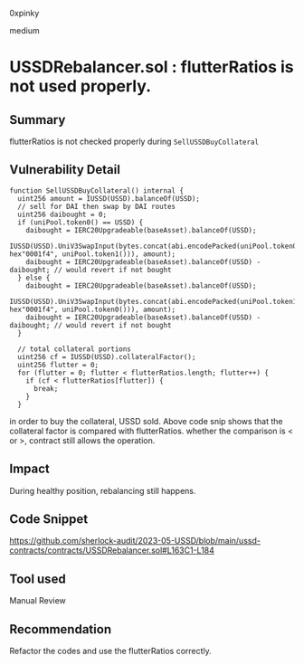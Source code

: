 0xpinky

medium

# USSDRebalancer.sol : flutterRatios is not used properly.

## Summary
flutterRatios  is not checked properly during `SellUSSDBuyCollateral`

## Vulnerability Detail

    function SellUSSDBuyCollateral() internal {
      uint256 amount = IUSSD(USSD).balanceOf(USSD);
      // sell for DAI then swap by DAI routes
      uint256 daibought = 0;
      if (uniPool.token0() == USSD) {
        daibought = IERC20Upgradeable(baseAsset).balanceOf(USSD);
        IUSSD(USSD).UniV3SwapInput(bytes.concat(abi.encodePacked(uniPool.token0(), hex"0001f4", uniPool.token1())), amount);
        daibought = IERC20Upgradeable(baseAsset).balanceOf(USSD) - daibought; // would revert if not bought
      } else {
        daibought = IERC20Upgradeable(baseAsset).balanceOf(USSD);
        IUSSD(USSD).UniV3SwapInput(bytes.concat(abi.encodePacked(uniPool.token1(), hex"0001f4", uniPool.token0())), amount);
        daibought = IERC20Upgradeable(baseAsset).balanceOf(USSD) - daibought; // would revert if not bought
      }

      // total collateral portions
      uint256 cf = IUSSD(USSD).collateralFactor();
      uint256 flutter = 0;
      for (flutter = 0; flutter < flutterRatios.length; flutter++) {
        if (cf < flutterRatios[flutter]) {
          break;
        }
      }

in order to buy the collateral, USSD sold.  Above code snip shows that the collateral factor is compared with  flutterRatios. 
whether the comparison is < or >, contract still allows the operation.

## Impact

During healthy position, rebalancing still happens.

## Code Snippet

https://github.com/sherlock-audit/2023-05-USSD/blob/main/ussd-contracts/contracts/USSDRebalancer.sol#L163C1-L184

## Tool used

Manual Review

## Recommendation

Refactor the codes and use the flutterRatios correctly.
